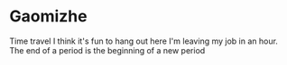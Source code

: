 # Gaomizhe
Time travel</hr>
I think it's fun to hang out here
I'm leaving my job in an hour. The end of a period is the beginning of a new period
